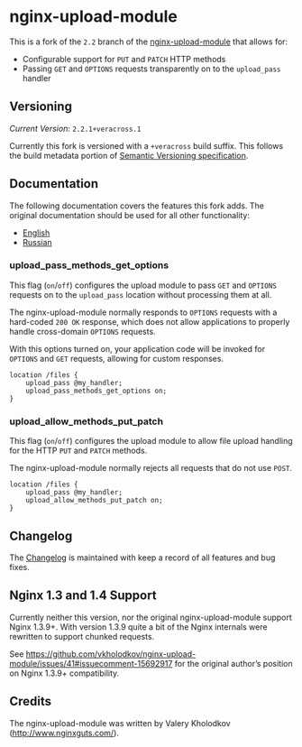 # nginx-upload-module

This is a fork of the `2.2` branch of the
[nginx-upload-module](https://github.com/vkholodkov/nginx-upload-module) that
allows for:

 * Configurable support for `PUT` and `PATCH` HTTP methods
 * Passing `GET` and `OPTIONS` requests transparently on to the `upload_pass`
   handler

## Versioning

*Current Version*: `2.2.1+veracross.1`

Currently this fork is versioned with a `+veracross` build suffix. This
follows the build metadata portion of
[Semantic Versioning specification](http://semver.org/).

## Documentation

The following documentation covers the features this fork adds. The original
documentation should be used for all other functionality:

 * [English](http://www.grid.net.ru/nginx/upload.en.html)
 * [Russian](http://www.grid.net.ru/nginx/upload.ru.html)

### upload_pass_methods_get_options

This flag (`on`/`off`) configures the upload module to pass `GET` and `OPTIONS`
requests on to the `upload_pass` location without processing them at all.

The nginx-upload-module normally responds to `OPTIONS` requests with a
hard-coded `200 OK` response, which does not allow applications to properly
handle cross-domain `OPTIONS` requests.

With this options turned on, your application code will be invoked for `OPTIONS`
and `GET` requests, allowing for custom responses.

```
location /files {
	upload_pass @my_handler;
	upload_pass_methods_get_options on;
}
```

### upload_allow_methods_put_patch

This flag (`on`/`off`) configures the upload module to allow file upload
handling for the HTTP `PUT` and `PATCH` methods.

The nginx-upload-module normally rejects all requests that do not use `POST`.

```
location /files {
	upload_pass @my_handler;
	upload_allow_methods_put_patch on;
}
```

## Changelog

The [Changelog](Changelog) is maintained with keep a record of all features and
bug fixes.

## Nginx 1.3 and 1.4 Support

Currently neither this version, nor the original nginx-upload-module support
Nginx 1.3.9+. With version 1.3.9 quite a bit of the Nginx internals were
rewritten to support chunked requests.

See https://github.com/vkholodkov/nginx-upload-module/issues/41#issuecomment-15692917
for the original author’s position on Nginx 1.3.9+ compatibility.

## Credits

The nginx-upload-module was written by Valery Kholodkov
(http://www.nginxguts.com/).
